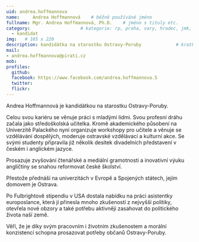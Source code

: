 ```yaml
---
uid: andrea.hoffmannova
name:     Andrea Hoffmannová  	# běžně používáné jméno
fullname: Mgr. Andrea Hoffmannová, Ph.D.  	# jméno s tituly etc.
category:                 	# kategorie: rp, praha, vary, hradec, jmk, senat
  - kandidat 
img:   # 165 x 220
description: kandidátka na starostku Ostravy-Poruby            	# kratký popis, max 160 znaků
mail:
- andrea.hoffmannova@pirati.cz
mob:			  
profiles:
  github:       
  facebook: https://www.facebook.com/andrea.hoffmannova.5
  twitter: 		  
  flickr:	 
---
```


Andrea Hoffmannová je kandidátkou na starostku Ostravy-Poruby.

Celou svou kariéru se věnuje práci s mladými lidmi. Svou profesní dráhu začala jako středoškolská učitelka. Kromě akademického působení na Univerzitě Palackého nyní organizuje workshopy pro učitele a věnuje se vzdělávání dospělých, moderuje ostravské vzdělávací a kulturní akce. Se svými studenty připravila již několik desítek divadelních představení v českém i anglickém jazyce.

Prosazuje zvyšování čtenářské a mediální gramotnosti a inovativní výuku angličtiny se snahou reformovat české školství. 

Přestože přednáší na univerzitách v Evropě a Spojených státech, jejím domovem je Ostrava.

Po Fulbrightově stipendiu v USA dostala nabídku na práci asistentky europoslance, která jí přinesla mnoho zkušeností z nejvyšší politiky, otevřela nové obzory a také potřebu aktivněji zasahovat do politického života naší země.

Věří, že je díky svým pracovním i životním zkušenostem a morální konzistencí schopna prosazovat potřeby občanů Ostravy-Poruby.